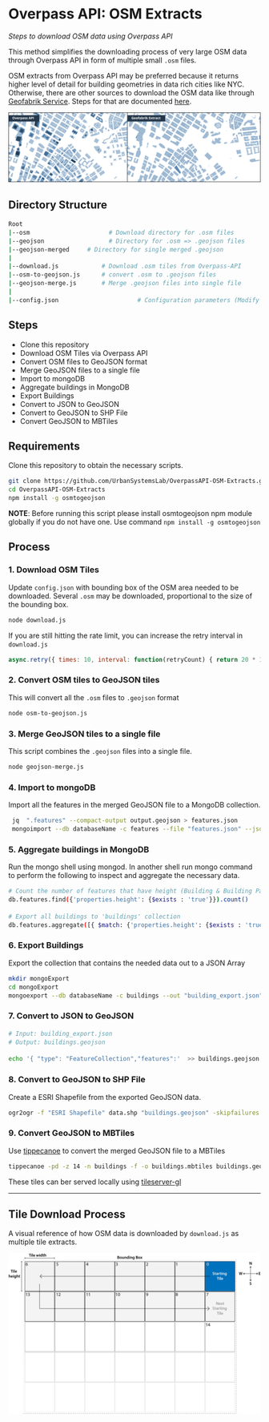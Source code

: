 # Overpass API: OSM Extracts
*Steps to download OSM data using Overpass API*


This method simplifies the downloading process of very large OSM data through Overpass API in form of multiple small `.osm` files.

OSM extracts from Overpass API may be preferred because it returns higher level of detail for building geometries in data rich cities like NYC. Otherwise, there are other sources to download the OSM data like through [Geofabrik Service](http://download.geofabrik.de/). Steps for that are documented [here](https://github.com/UrbanSystemsLab/Geofabrik-OSM-Extracts).

![overpass-vs-geofabrik](img/overpass-geofabrik.jpg)


## Directory Structure
```sh 
Root
|--osm        				# Download directory for .osm files
|--geojson    				# Directory for .osm => .geojson files
|--geojson-merged     # Directory for single merged .geojson
|
|--download.js            # Download .osm tiles from Overpass-API
|--osm-to-geojson.js      # convert .osm to .geojson files
|--geojson-merge.js       # Merge .geojson files into single file
|
|--config.json 						# Configuration parameters (Modify these)
```

## Steps
- Clone this repository
- Download OSM Tiles via Overpass API
- Convert OSM files to GeoJSON format
- Merge GeoJSON files to a single file
- Import to mongoDB
- Aggregate buildings in MongoDB
- Export Buildings
- Convert to JSON to GeoJSON
- Convert to GeoJSON to SHP File
- Convert GeoJSON to MBTiles

## Requirements

Clone this repository to obtain the necessary scripts. 

```sh 
git clone https://github.com/UrbanSystemsLab/OverpassAPI-OSM-Extracts.git .
cd OverpassAPI-OSM-Extracts
npm install -g osmtogeojson
```

**NOTE**: Before running this script please install osmtogeojson npm module globally if you do not have one. Use command `npm install -g osmtogeojson`

## Process

### 1. Download OSM Tiles
Update `config.json` with bounding box of the OSM area needed to be downloaded. Several `.osm` may be downloaded, proportional to the size of the bounding box.

```sh 
node download.js
```
If you are still hitting the rate limit, you can increase the retry interval in `download.js` 

```js
async.retry({ times: 10, interval: function(retryCount) { return 20 * 1000 * Math.pow(2, retryCount) } }, function(cb, results) {...})

```

### 2. Convert OSM tiles to GeoJSON tiles
This will convert all the `.osm` files to `.geojson` format

```sh
node osm-to-geojson.js
```

### 3. Merge GeoJSON tiles to a single file
This script combines the `.geojson` files into a single file.

```sh
node geojson-merge.js
```

### 4. Import to mongoDB
Import all the features in the merged GeoJSON file to a MongoDB collection.

```sh
 jq  ".features" --compact-output output.geojson > features.json
 mongoimport --db databaseName -c features --file "features.json" --jsonArray
```

### 5. Aggregate buildings in MongoDB
Run the mongo shell using mongod. In another shell run mongo command to perform the following to inspect and aggregate the necessary data.

```sh
# Count the number of features that have height (Building & Building Parts)
db.features.find({'properties.height': {$exists : 'true'}}).count()

# Export all buildings to 'buildings' collection
db.features.aggregate([{ $match: {'properties.height': {$exists : 'true'}} },{ $out: "buildings" }])

```

### 6. Export Buildings

Export the collection that contains the needed data out to a JSON Array

```sh
mkdir mongoExport
cd mongoExport
mongoexport --db databaseName -c buildings --out "building_export.json" --jsonArray 
```

### 7. Convert to JSON to GeoJSON
```sh
# Input: building_export.json 
# Output: buildings.geojson

echo '{ "type": "FeatureCollection","features":'  >> buildings.geojson ; cat  building_export.json >> buildings.geojson ; echo '}' >> buildings.geojson
```

### 8. Convert to GeoJSON to SHP File
Create a ESRI Shapefile from the exported GeoJSON data.

```sh
ogr2ogr -f "ESRI Shapefile" data.shp "buildings.geojson" -skipfailures
```

### 9. Convert GeoJSON to MBTiles
Use [tippecanoe](https://github.com/mapbox/tippecanoe) to convert the merged GeoJSON file to a MBTiles

```sh
tippecanoe -pd -z 14 -n buildings -f -o buildings.mbtiles buildings.geojson
```

These tiles can ber served locally using [tileserver-gl](https://github.com/klokantech/tileserver-gl)

--- 

## Tile Download Process
A visual reference of how OSM data is downloaded by `download.js` as multiple tile extracts.

![tile-download.png](img/tile-download.png)